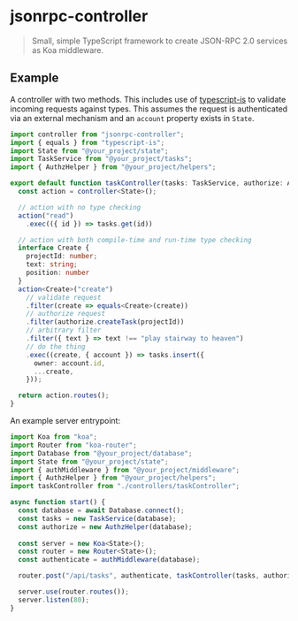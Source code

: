 # jsonrpc-controller

> Small, simple TypeScript framework to create JSON-RPC 2.0 services as Koa middleware.

## Example

A controller with two methods. This includes use of [typescript-is](https://github.com/woutervh-/typescript-is) to validate incoming requests against types. This assumes the request is authenticated via an external mechanism and an `account` property exists in `State`.

```ts
import controller from "jsonrpc-controller";
import { equals } from "typescript-is";
import State from "@your_project/state";
import TaskService from "@your_project/tasks";
import { AuthzHelper } from "@your_project/helpers";

export default function taskController(tasks: TaskService, authorize: AuthzHelper) {
  const action = controller<State>();

  // action with no type checking
  action("read")
    .exec(({ id }) => tasks.get(id))

  // action with both compile-time and run-time type checking
  interface Create {
    projectId: number;
    text: string;
    position: number
  }
  action<Create>("create")
    // validate request
    .filter(create => equals<Create>(create))
    // authorize request
    .filter(authorize.createTask(projectId))
    // arbitrary filter
    .filter({ text } => text !== "play stairway to heaven")
    // do the thing
    .exec((create, { account }) => tasks.insert({
      owner: account.id,
      ...create,
    }));

  return action.routes();
}
```

An example server entrypoint:

```ts
import Koa from "koa";
import Router from "koa-router";
import Database from "@your_project/database";
import State from "@your_project/state";
import { authMiddleware } from "@your_project/middleware";
import { AuthzHelper } from "@your_project/helpers";
import taskController from "./controllers/taskController";

async function start() {
  const database = await Database.connect();
  const tasks = new TaskService(database);
  const authorize = new AuthzHelper(database);
  
  const server = new Koa<State>();
  const router = new Router<State>();
  const authenticate = authMiddleware(database);

  router.post("/api/tasks", authenticate, taskController(tasks, authorize));

  server.use(router.routes());
  server.listen(80);
}


```
